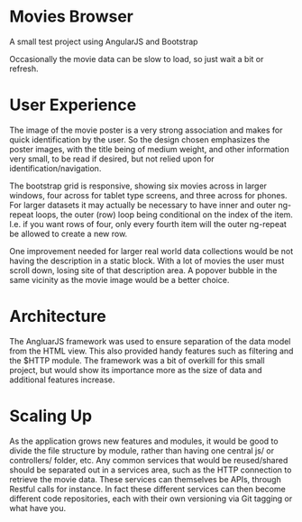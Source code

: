 Movies Browser
==============

A small test project using AngularJS and Bootstrap

Occasionally the movie data can be slow to load, so just wait a bit or refresh.


User Experience
===============
The image of the movie poster is a very strong association and makes for quick identification by the user. So the design chosen emphasizes the poster images, with the title being of medium weight, and other information very small, to be read if desired, but not relied upon for identification/navigation.

The bootstrap grid is responsive, showing six movies across in larger windows, four across for tablet type screens, and three across for phones. For larger datasets it may actually be necessary to have inner and outer ng-repeat loops, the outer (row) loop being conditional on the index of the item. I.e. if you want rows of four, only every fourth item will the outer ng-repeat be allowed to create a new row.

One improvement needed for larger real world data collections would be not having the description in a static block. With a lot of movies the user must scroll down, losing site of that description area. A popover bubble in the same vicinity as the movie image would be a better choice.


Architecture
============
The AngluarJS framework was used to ensure separation of the data model from the HTML view. This also provided handy features such as filtering and the $HTTP module. The framework was a bit of overkill for this small project, but would show its importance more as the size of data and additional features increase.


Scaling Up
==========
As the application grows new features and modules, it would be good to divide the file structure by module, rather than having one central js/ or controllers/ folder, etc. Any common services that would be reused/shared should be separated out in a services area, such as the HTTP connection to retrieve the movie data. These services can themselves be APIs, through Restful calls for instance. In fact these different services can then become different code repositories, each with their own versioning via Git tagging or what have you.